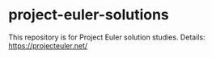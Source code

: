 # project-euler-solutions
This repository is for Project Euler solution studies. Details: https://projecteuler.net/
